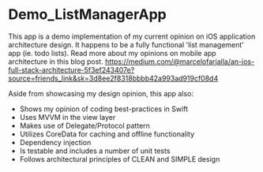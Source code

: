 # Demo_ListManagerApp

This app is a demo implementation of my current opinion on iOS application architecture design. It happens to be a fully functional 'list management' app (ie. todo lists). Read more about my opinions on mobile app architecture in this blog post. https://medium.com/@marcelofarjalla/an-ios-full-stack-architecture-5f3ef243407e?source=friends_link&sk=3d8ee2f8318bbbb42a993ad919cf08d4

Aside from showcasing my design opinion, this app also:
- Shows my opinion of coding best-practices in Swift
- Uses MVVM in the view layer
- Makes use of Delegate/Protocol pattern
- Utilizes CoreData for caching and offline functionality
- Dependency injection
- Is testable and includes a number of unit tests
- Follows architectural principles of CLEAN and SIMPLE design

